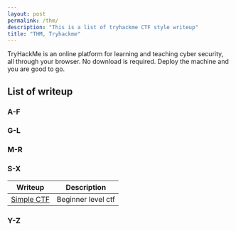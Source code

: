 ```yaml
---
layout: post
permalink: /thm/
description: "This is a list of tryhackme CTF style writeup"
title: "THM, Tryhackme"
---
```


TryHackMe is an online platform for learning and teaching cyber security, all through your browser. No download is required. Deploy the machine and you are good to go.

## List of writeup

### A-F

### G-L

### M-R

### S-X

Writeup | Description
--------|------------
[Simple CTF](https://deskel.github.io/posts/thm/simple-ctf) | Beginner level ctf

### Y-Z
